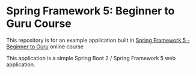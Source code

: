 # Spring Framework 5: Beginner to Guru Course

This repository is for an example application built in [Spring Framework 5 - Beginner to Guru](https://courses.springframework.guru/p/spring-framework-5-begginer-to-guru) online course

This application is a simple Spring Boot 2 / Spring Framework 5 web application.
